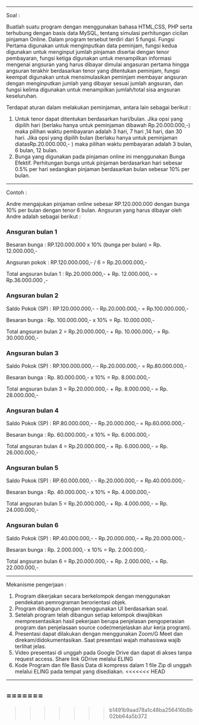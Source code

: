 
---
Soal :

Buatlah suatu program dengan menggunakan bahasa HTML,CSS, PHP serta terhubung dengan basis data MySQL, tentang simulasi perhitungan cicilan pinjaman Online. Dalam program tersebut terdiri dari 5 fungsi. Fungsi Pertama digunakan untuk menginputkan data peminjam, fungsi kedua digunakan untuk menginput jumlah pinjaman disertai dengan tenor pembayaran, fungsi ketiga digunakan untuk menampilkan informasi mengenai angsuran yang harus dibayar dimulai angasuran pertama hingga angsuran terakhir berdasarkan tenor yang ditentukan peminjam, fungsi keempat digunakan untuk mensimulasikan peminjam membayar angsuran dengan menginputkan jumlah yang dibayar sesuai jumlah angsuran, dan fungsi kelima digunakan untuk menampilkan jumlah/total sisa angsuran keseluruhan.

Terdapat aturan dalam melakukan peminjaman, antara lain sebagai berikut :

1. Untuk tenor dapat ditentukan berdasarkan hari/bulan. Jika opsi yang dipilih hari (berlaku hanya untuk peminjaman dibawah Rp.20.000.000,-) maka pilihan waktu pembayaran adalah 3 hari, 7 hari ,14 hari, dan 30 hari. Jika opsi yang dipilih bulan (berlaku hanya untuk peminjaman diatasRp.20.000.000,- ) maka pilihan waktu pembayaran adalah 3 bulan, 6 bulan, 12 bulan.
2. Bunga yang digunakan pada pinjaman online ini menggunakan Bunga Efektif. Perhitungan bunga untuk pinjaman berdasarkan hari sebesar 0.5%  per hari sedangkan pinjaman berdasarkan bulan sebesar 10% per bulan.

---
Contoh :

 Andre mengajukan pinjaman online  sebesar RP.120.000.000 dengan bunga 10% per bulan dengan tenor 6 bulan. Angsuran yang harus dibayar oleh Andre adalah sebagai berikut :

### __Ansguran bulan 1__

Besaran bunga : RP.120.000.000 x 10% (bunga per bulan) = Rp. 12.000.000,-

Angsuran pokok :  RP.120.000.000,- / 6 = Rp.20.000.000,- 

Total angsuran bulan 1 :  Rp.20.000.000,- + Rp. 12.000.000,- = Rp.36.000.000 ,-


### __Angsuran bulan 2__

Saldo Pokok (SP) :  RP.120.000.000,- - Rp.20.000.000,-  = Rp.100.000.000,-

Besaran bunga : Rp. 100.000.000,- x 10% =  Rp. 10.000.000,-

Total angsuran bulan 2 = Rp.20.000.000,- +  Rp. 10.000.000,- = Rp. 30.000.000,-


### __Angsuran bulan 3__

Saldo Pokok (SP) :  RP.100.000.000,- - Rp.20.000.000,-  = Rp.80.000.000,-

Besaran bunga : Rp. 80.000.000,- x 10% =  Rp. 8.000.000,-

Total angsuran bulan 3 = Rp.20.000.000,- +  Rp. 8.000.000,- = Rp. 28.000.000,-


### __Angsuran bulan 4__

Saldo Pokok (SP) :  RP.80.000.000,- - Rp.20.000.000,-  = Rp.60.000.000,-

Besaran bunga : Rp. 60.000.000,- x 10% =  Rp. 6.000.000,-

Total angsuran bulan 4 = Rp.20.000.000,- +  Rp. 6.000.000,- = Rp. 26.000.000,-


### __Angsuran bulan 5__

Saldo Pokok (SP) :  RP.60.000.000,- - Rp.20.000.000,-  = Rp.40.000.000,-

Besaran bunga : Rp. 40.000.000,- x 10% =  Rp. 4.000.000,-

Total angsuran bulan 5 = Rp.20.000.000,- +  Rp. 4.000.000,- = Rp. 24.000.000,-



### __Angsuran bulan 6__

Saldo Pokok (SP) :  RP.40.000.000,- - Rp.20.000.000,-  = Rp.20.000.000,-

Besaran bunga : Rp. 2.000.000,- x 10% =  Rp. 2.000.000,-

Total angsuran bulan 6 = Rp.20.000.000,- +  Rp. 2.000.000,- = Rp. 22.000.000,-

---

Mekanisme pengerjaan :

1. Program dikerjakan secara berkelompok dengan menggunakan pendekatan pemrograman berorientasi objek.
2. Program dibangun dengan menggunakan UI berdasarkan soal.
3. Setelah program telah dibangun setiap kelompok diwajibkan mempresentasikan hasil pekerjaan berupa penjelasan pengoperasian program dan penjelasaan source code(menjelaskan alur kerja program).
4. Presentasi dapat dilakukan dengan menggunakan  Zoom/G Meet dan direkam/didokumentasikan. Saat presentasi wajah mahasiswa wajib terlihat jelas.
5. Video presentasi di unggah pada Google Drive  dan dapat di akses tanpa request access. Share link  GDrive melalui ELING
6. Kode Program dan file Basis Data di kompress dalam 1 file Zip di unggah melalui ELING pada tempat yang disediakan.
<<<<<<< HEAD
---
=======
---
>>>>>>> b1491b9aad78a1c48ba256416b8b02bb64a5b372
